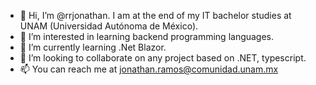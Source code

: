 - 👋 Hi, I’m @rrjonathan. I am at the end of my IT bachelor studies at UNAM (Universidad Autónoma de México).
- 👀 I’m interested in learning backend programming languages.
- 🌱 I’m currently learning .Net Blazor.
- 💞️ I’m looking to collaborate on any project based on .NET, typescript.
- 📫 You can reach me at jonathan.ramos@comunidad.unam.mx

<!---
rrjonathan/rrjonathan is a ✨ special ✨ repository because its `README.md` (this file) appears on your GitHub profile.
You can click the Preview link to take a look at your changes.
--->
